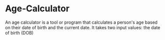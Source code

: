 # Age-Calculator
An age calculator is a tool or program that calculates a person's age based on their date of birth and the current date. It takes two input values: the date of birth (DOB)
